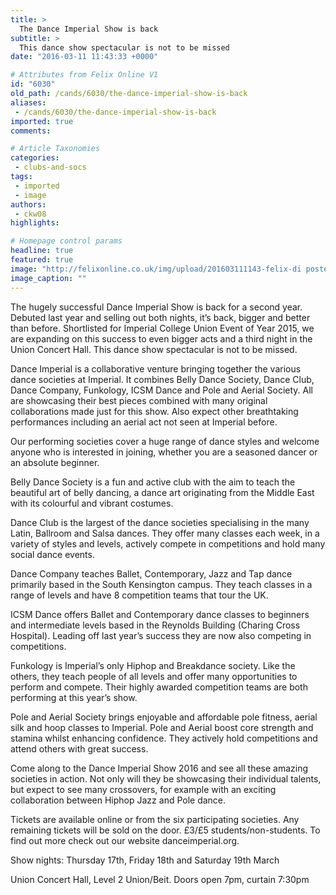 ```yaml
---
title: >
  The Dance Imperial Show is back
subtitle: >
  This dance show spectacular is not to be missed
date: "2016-03-11 11:43:33 +0000"

# Attributes from Felix Online V1
id: "6030"
old_path: /cands/6030/the-dance-imperial-show-is-back
aliases:
 - /cands/6030/the-dance-imperial-show-is-back
imported: true
comments:

# Article Taxonomies
categories:
 - clubs-and-socs
tags:
 - imported
 - image
authors:
 - ckw08
highlights:

# Homepage control params
headline: true
featured: true
image: "http://felixonline.co.uk/img/upload/201603111143-felix-di poster 2.jpg"
image_caption: ""
---
```


The hugely successful Dance Imperial Show is back for a second year. Debuted last year and selling out both nights, it’s back, bigger and better than before. Shortlisted for Imperial College Union Event of Year 2015, we are expanding on this success to even bigger acts and a third night in the Union Concert Hall.  This dance show spectacular is not to be missed.

Dance Imperial is a collaborative venture bringing together the various dance societies at Imperial. It combines Belly Dance Society, Dance Club, Dance Company, Funkology, ICSM Dance and Pole and Aerial Society. All are showcasing their best pieces combined with many original collaborations made just for this show. Also expect other breathtaking performances including an aerial act not seen at Imperial before.

Our performing societies cover a huge range of dance styles and welcome anyone who is interested in joining, whether you are a seasoned dancer or an absolute beginner.

Belly Dance Society is a fun and active club with the aim to teach the beautiful art of belly dancing, a dance art originating from the Middle East with its colourful and vibrant costumes.

Dance Club is the largest of the dance societies specialising in the many Latin, Ballroom and Salsa dances. They offer many classes each week, in a variety of styles and levels, actively compete in competitions and hold many social dance events.

Dance Company teaches Ballet, Contemporary, Jazz and Tap dance primarily based in the South Kensington campus. They teach classes in a range of levels and have 8 competition teams that tour the UK.

ICSM Dance offers Ballet and Contemporary dance classes to beginners and intermediate levels based in the Reynolds Building (Charing Cross Hospital). Leading off last year’s success they are now also competing in competitions.

Funkology is Imperial’s only Hiphop and Breakdance society. Like the others, they teach people of all levels and offer many opportunities to perform and compete. Their highly awarded competition teams are both performing at this year’s show.

Pole and Aerial Society brings enjoyable and affordable pole fitness, aerial silk and hoop classes to Imperial. Pole and Aerial boost core strength and stamina whilst enhancing confidence. They actively hold competitions and attend others with great success.

Come along to the Dance Imperial Show 2016 and see all these amazing societies in action. Not only will they be showcasing their individual talents, but expect to see many crossovers, for example with an exciting collaboration between Hiphop Jazz and Pole dance.

Tickets are available online or from the six participating societies. Any remaining tickets will be sold on the door. £3/£5 students/non-students. To find out more check out our website danceimperial.org.

Show nights: Thursday 17th, Friday 18th and Saturday 19th March

Union Concert Hall, Level 2 Union/Beit. Doors open 7pm, curtain 7:30pm
